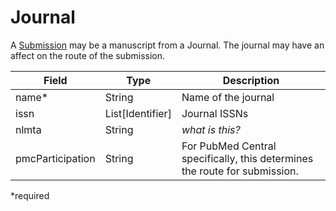 # Journal

A [Submission](submission) may be a manuscript from a Journal. The journal may have an affect on the route of the submission.

| Field  		| Type  		| Description |
| ------------- | ------------- | ------------- |
| name* | String | Name of the journal |
| issn | List[Identifier] | Journal ISSNs |
| nlmta | String | _what is this?_ |
| pmcParticipation | String | For PubMed Central specifically, this determines the route for submission. |

*required

